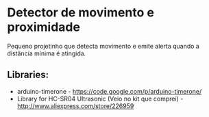 Detector de movimento e proximidade
======================================

Pequeno projetinho que detecta movimento e emite alerta quando a distância mínima é atingida.

## Libraries:

 * arduino-timerone - https://code.google.com/p/arduino-timerone/
 * Library for HC-SR04 Ultrasonic (Veio no kit que comprei) - http://www.aliexpress.com/store/226959
